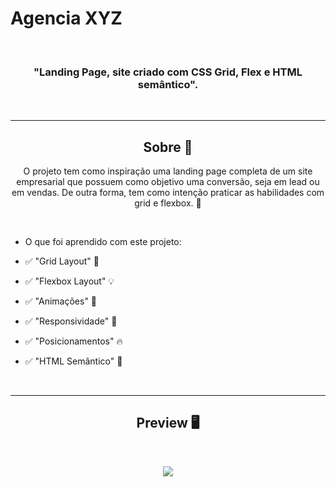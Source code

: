 # Agencia XYZ

<br>

<h3 align="center">"Landing Page, site criado com CSS Grid, Flex e HTML semântico". </h3>
<br>

<hr>

<h2 align="center">Sobre 📖</h2>
   
   <p align="center">
      O projeto tem como inspiração uma landing page completa de um site empresarial  que possuem como objetivo uma conversão, seja em lead ou em vendas. De outra forma, tem como intenção praticar as habilidades com  grid e flexbox. 💎
   </p>


<br>

- O que foi aprendido com este projeto:

- ✅ "Grid Layout" 👀
- ✅ "Flexbox Layout" 💡
- ✅ "Animações" 🎨
- ✅ "Responsividade" 📌
- ✅ "Posicionamentos" 🔥
- ✅ "HTML Semântico" 🚀

<br>

---

<h2 align="center">Preview 🖥️</h2>

<br>

   <p align="center">
      <img src="./src/images/Animação.gif"/>
   </p>





